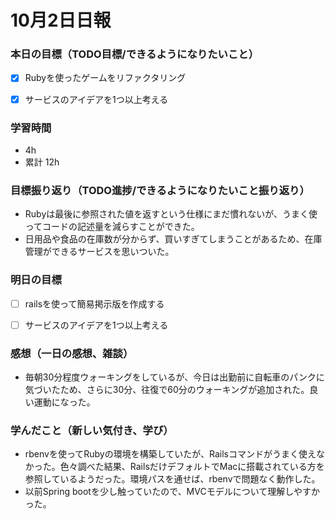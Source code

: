 # 10月2日日報

### **本日の目標（TODO目標/できるようになりたいこと）**
* [x] Rubyを使ったゲームをリファクタリング
* [x] サービスのアイデアを1つ以上考える


### **学習時間**
* 4h
* 累計 12h

### **目標振り返り（TODO進捗/できるようになりたいこと振り返り）**
* Rubyは最後に参照された値を返すという仕様にまだ慣れないが、うまく使ってコードの記述量を減らすことができた。
* 日用品や食品の在庫数が分からず、買いすぎてしまうことがあるため、在庫管理ができるサービスを思いついた。

### **明日の目標**
* [ ] railsを使って簡易掲示版を作成する
* [ ] サービスのアイデアを1つ以上考える


### **感想（一日の感想、雑談）**
* 毎朝30分程度ウォーキングをしているが、今日は出勤前に自転車のパンクに気づいたため、さらに30分、往復で60分のウォーキングが追加された。良い運動になった。

### **学んだこと（新しい気付き、学び）**
* rbenvを使ってRubyの環境を構築していたが、Railsコマンドがうまく使えなかった。色々調べた結果、RailsだけデフォルトでMacに搭載されている方を参照しているようだった。環境パスを通せば、rbenvで問題なく動作した。
* 以前Spring bootを少し触っていたので、MVCモデルについて理解しやすかった。